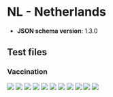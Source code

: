 # NL - Netherlands

* **JSON schema version**: 1.3.0

## Test files

### Vaccination

![](VAC_001.png)
![](VAC_002.png)
![](VAC_003.png)
![](VAC_004.png)
![](VAC_005.png)
![](VAC_006.png)
![](VAC_007.png)
![](VAC_008.png)
![](VAC_009.png)
![](VAC_010.png)
![](VAC_011.png)
